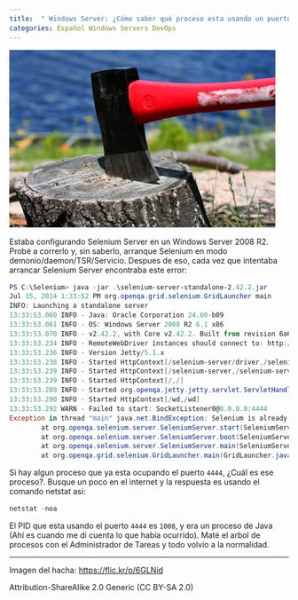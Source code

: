 ```yaml
---
title:  " Windows Server: ¿Cómo saber qué proceso esta usando un puerto TCP? "
categories: Español Windows Servers DevOps
---
```


![Cover](/media/3743184350_e992e763f5_o.jpg)

Estaba configurando Selenium Server en un Windows Server 2008 R2. Probé a
correrlo y, sin saberlo, arranque Selenium en modo
demonio/daemon/TSR/Servicio. Despues de eso, cada vez que intentaba arrancar
Selenium Server encontraba este error:

```powershell
PS C:\Selenium> java -jar .\selenium-server-standalone-2.42.2.jar
Jul 15, 2014 1:33:52 PM org.openqa.grid.selenium.GridLauncher main
INFO: Launching a standalone server
13:33:53.060 INFO - Java: Oracle Corporation 24.60-b09
13:33:53.061 INFO - OS: Windows Server 2008 R2 6.1 x86
13:33:53.070 INFO - v2.42.2, with Core v2.42.2. Built from revision 6a6995d
13:33:53.234 INFO - RemoteWebDriver instances should connect to: http://127.0.0.1:4444/wd/hub
13:33:53.236 INFO - Version Jetty/5.1.x
13:33:53.238 INFO - Started HttpContext[/selenium-server/driver,/selenium-server/driver]
13:33:53.239 INFO - Started HttpContext[/selenium-server,/selenium-server]
13:33:53.239 INFO - Started HttpContext[/,/]
13:33:53.289 INFO - Started org.openqa.jetty.jetty.servlet.ServletHandler@df416
13:33:53.290 INFO - Started HttpContext[/wd,/wd]
13:33:53.292 WARN - Failed to start: SocketListener0@0.0.0.0:4444
Exception in thread "main" java.net.BindException: Selenium is already running on port 4444. Or some other service is.
        at org.openqa.selenium.server.SeleniumServer.start(SeleniumServer.java:491)
        at org.openqa.selenium.server.SeleniumServer.boot(SeleniumServer.java:300)
        at org.openqa.selenium.server.SeleniumServer.main(SeleniumServer.java:245)
        at org.openqa.grid.selenium.GridLauncher.main(GridLauncher.java:95)
```

Si hay algun proceso que ya esta ocupando el puerto `4444`, ¿Cuál es ese
proceso?. Busque un poco en el internet y la respuesta es usando el comando
netstat asi:

```powershell
netstat -noa
```

El PID que esta usando el puerto `4444` es `1008`, y era un proceso de Java
(Ahí es cuando me di cuenta lo que había ocurrido). Maté el arbol de procesos
con el Administrador de Tareas y todo volvio a la normalidad.

---
Imagen del hacha: <https://flic.kr/p/6GLNid>

Attribution-ShareAlike 2.0 Generic (CC BY-SA 2.0)
